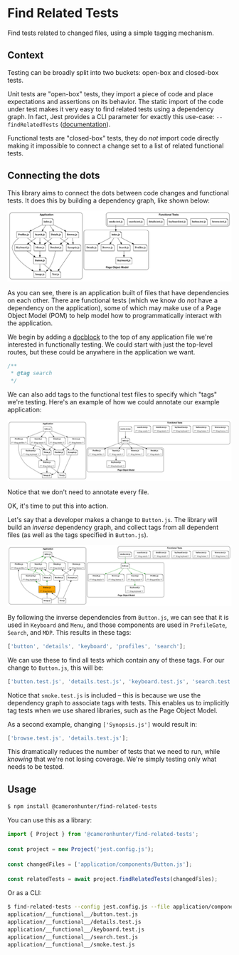 # Find Related Tests

Find tests related to changed files, using a simple tagging mechanism.

## Context

Testing can be broadly split into two buckets: open-box and closed-box tests.

Unit tests are "open-box" tests, they import a piece of code and place expectations and assertions on its behavior. The
static import of the code under test makes it very easy to find related tests using a dependency graph. In fact, Jest
provides a CLI parameter for exactly this use-case: `--findRelatedTests` ([documentation](https://jestjs.io/docs/29.0/cli#--findrelatedtests-spaceseparatedlistofsourcefiles)).

Functional tests are "closed-box" tests, they do _not_ import code directly making it impossible to connect a change set
to a list of related functional tests.

## Connecting the dots

This library aims to connect the dots between code changes and functional tests.
It does this by building a dependency graph, like shown below:

![A dependency graph](./docs/diagram_1.svg)

As you can see, there is an application built of files that have dependencies on
each other. There are functional tests (which we know do _not_ have a dependency
on the application), some of which may make use of a Page Object Model (POM) to
help model how to programmatically interact with the application.

We begin by adding a [docblock](https://en.wikipedia.org/wiki/Docblock) to the
top of any application file we're interested in functionally testing. We could
start with just the top-level routes, but these could be anywhere in the
application we want.

```ts
/**
 * @tag search
 */
```

We can also add tags to the functional test files to specify which "tags" we're
testing. Here's an example of how we could annotate our example application:

![An annotated dependency graph](./docs/diagram_2.svg)

Notice that we don't need to annotate every file.

OK, it's time to put this into action.

Let's say that a developer makes a change to `Button.js`. The library will build
an _inverse_ dependency graph, and collect tags from all dependent files (as
well as the tags specified in `Button.js`).

![How tags are found](./docs/diagram_3.svg)

By following the inverse dependencies from `Button.js`, we can see that it is
used in `Keyboard` and `Menu`, and those components are used in `ProfileGate`,
`Search`, and `MDP`. This results in these tags:

```ts
['button', 'details', 'keyboard', 'profiles', 'search'];
```

We can use these to find all tests which contain any of these tags. For our
change to `Button.js`, this will be:

```ts
['button.test.js', 'details.test.js', 'keyboard.test.js', 'search.test.js', 'smoke.test.js'];
```

Notice that `smoke.test.js` is included – this is because we use the dependency
graph to associate tags with tests. This enables us to implicitly tag tests when
we use shared libraries, such as the Page Object Model.

As a second example, changing `['Synopsis.js']` would result in:

```ts
['browse.test.js', 'details.test.js'];
```

This dramatically reduces the number of tests that we need to run, while
_knowing_ that we're not losing coverage. We're simply testing only what needs
to be tested.

## Usage

```sh
$ npm install @cameronhunter/find-related-tests
```

You can use this as a library:

```ts
import { Project } from '@cameronhunter/find-related-tests';

const project = new Project('jest.config.js');

const changedFiles = ['application/components/Button.js'];

const relatedTests = await project.findRelatedTests(changedFiles);
```

Or as a CLI:

```sh
$ find-related-tests --config jest.config.js --file application/components/Button.js
application/__functional__/button.test.js
application/__functional__/details.test.js
application/__functional__/keyboard.test.js
application/__functional__/search.test.js
application/__functional__/smoke.test.js
```
